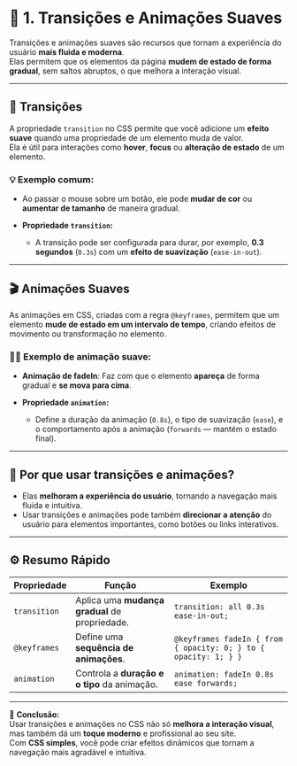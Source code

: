 # 🎨 1. Transições e Animações Suaves

Transições e animações suaves são recursos que tornam a experiência do usuário **mais fluida e moderna**.  
Elas permitem que os elementos da página **mudem de estado de forma gradual**, sem saltos abruptos, o que melhora a interação visual.

---

## 🧩 **Transições**

A propriedade `transition` no CSS permite que você adicione um **efeito suave** quando uma propriedade de um elemento muda de valor.  
Ela é útil para interações como **hover**, **focus** ou **alteração de estado** de um elemento.

### 💡 **Exemplo comum:**
- Ao passar o mouse sobre um botão, ele pode **mudar de cor** ou **aumentar de tamanho** de maneira gradual.

- **Propriedade `transition`:**  
  - A transição pode ser configurada para durar, por exemplo, **0.3 segundos** (`0.3s`) com um **efeito de suavização** (`ease-in-out`).

---

## 🎬 **Animações Suaves**

As animações em CSS, criadas com a regra `@keyframes`, permitem que um elemento **mude de estado em um intervalo de tempo**, criando efeitos de movimento ou transformação no elemento.

### 🧑‍🎨 **Exemplo de animação suave:**
- **Animação de fadeIn**: Faz com que o elemento **apareça** de forma gradual e **se mova para cima**.

- **Propriedade `animation`:**  
  - Define a duração da animação (`0.8s`), o tipo de suavização (`ease`), e o comportamento após a animação (`forwards` — mantém o estado final).

---

## 📱 Por que usar transições e animações?

- Elas **melhoram a experiência do usuário**, tornando a navegação mais fluida e intuitiva.  
- Usar transições e animações pode também **direcionar a atenção** do usuário para elementos importantes, como botões ou links interativos.

---

## ⚙️ **Resumo Rápido**

| **Propriedade**   | **Função**                         | **Exemplo**                 |
|-------------------|------------------------------------|-----------------------------|
| `transition`      | Aplica uma **mudança gradual** de propriedade. | `transition: all 0.3s ease-in-out;` |
| `@keyframes`      | Define uma **sequência de animações**. | `@keyframes fadeIn { from { opacity: 0; } to { opacity: 1; } }` |
| `animation`       | Controla a **duração e o tipo** da animação. | `animation: fadeIn 0.8s ease forwards;` |

---

💬 **Conclusão:**  
Usar transições e animações no CSS não só **melhora a interação visual**, mas também dá um **toque moderno** e profissional ao seu site.  
Com **CSS simples**, você pode criar efeitos dinâmicos que tornam a navegação mais agradável e intuitiva.
